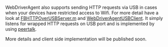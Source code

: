 WebDriverAgent also supports sending HTTP requests via USB in cases when your devices have restricted access to Wifi.
For more detail have a look at [FBHTTPOverUSBServer.m](https://github.com/facebook/WebDriverAgent/blob/master/WebDriverAgentLib/Routing/FBHTTPOverUSBServer.m) and [WebDriverAgentUSBClient](https://github.com/facebook/WebDriverAgent/tree/master/WebDriverAgentUSBClient). It simply listens for wrapped HTTP requests on USB port and is implemented by using [peertalk](https://github.com/rsms/peertalk).

More details and client side implementation will be published soon.